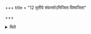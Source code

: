 +++
title = "12 तृतीये संवत्सरेऽभिजिता विश्वजिता"

+++

<details><summary>थिते</summary>

तृतीये संवत्सरेऽभिजिता विश्वजिता वा यजेत १२
</details>
